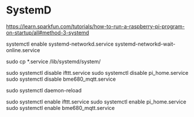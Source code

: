 # SystemD

https://learn.sparkfun.com/tutorials/how-to-run-a-raspberry-pi-program-on-startup/all#method-3-systemd

systemctl enable systemd-networkd.service systemd-networkd-wait-online.service

 sudo cp *.service /lib/systemd/system/


sudo systemctl disable ifttt.service
sudo systemctl disable  pi_home.service
sudo systemctl disable  bme680_mqtt.service


sudo systemctl daemon-reload

sudo systemctl enable ifttt.service
sudo systemctl enable pi_home.service
sudo systemctl enable  bme680_mqtt.service